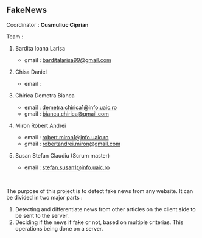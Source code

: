 <h2>FakeNews </h2>

Coordinator : <b> Cusmuliuc Ciprian </b>

Team :

1. Bardita Ioana Larisa 
    - gmail : barditalarisa99@gmail.com
  
2. Chisa Daniel
    - email :
  
3. Chirica Demetra Bianca
    - email : demetra.chirica1@info.uaic.ro
    - gmail : bianca.chirica@gmail.com
  
4. Miron Robert Andrei
    - email : robert.miron1@info.uaic.ro
    - gmail : robertandrei.miron@gmail.com
  
5. Susan Stefan Claudiu (Scrum master)
    - email : stefan.susan1@info.uaic.ro
<br/>
<p>The purpose of this project is to detect fake news from any website. It can be divided in two major parts : </p>
<ol>
<li>Detecting and differentiate news from other articles on the client side to be sent to the server.</li>
<li> Deciding if the news if fake or not, based on multiple criterias. This operations being done on a server.</li>
</ol>

